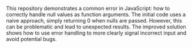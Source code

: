 This repository demonstrates a common error in JavaScript: how to correctly handle null values as function arguments. The initial code uses a naive approach, simply returning 0 when nulls are passed. However, this can be problematic and lead to unexpected results. The improved solution shows how to use error handling to more clearly signal incorrect input and avoid potential bugs.